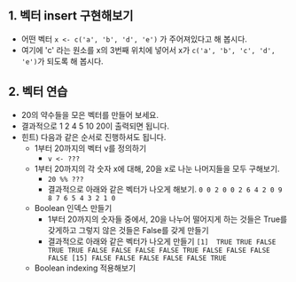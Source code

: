 ## 1. 벡터 insert 구현해보기
- 어떤 벡터 `x <- c('a', 'b', 'd', 'e')` 가 주어져있다고 해 봅시다.
- 여기에 'c' 라는 원소를 x의 3번째 위치에 넣어서 x가 `c('a', 'b', 'c', 'd', 'e')`가 되도록 해 봅시다.

## 2. 벡터 연습
- 20의 약수들을 모은 벡터를 만들어 보세요.
- 결과적으로 1 2 4 5 10 20이 출력되면 됩니다.
- 힌트) 다음과 같은 순서로 진행하셔도 됩니다.
    - 1부터 20까지의 벡터 v를 정의하기
        - `v <- ???`
    - 1부터 20까지의 각 숫자 x에 대해, 20을 x로 나눈 나머지들을 모두 구해보기.
        - `20 %% ???`
        - 결과적으로 아래와 같은 벡터가 나오게 해보기.
            `0 0 2 0 0 2 6 4 2 0 9 8 7 6 5 4 3 2 1 0`
    - Boolean 인덱스 만들기
        - 1부터 20까지의 숫자들 중에서, 20을 나누어 떨어지게 하는 것들은 True를 갖게하고 그렇지 않은 것들은 False를 갖게 만들기
        - 결과적으로 아래와 같은 벡터가 나오게 만들기
            `
            [1]  TRUE TRUE FALSE TRUE TRUE FALSE FALSE FALSE FALSE TRUE FALSE FALSE FALSE FALSE
            [15] FALSE FALSE FALSE FALSE FALSE TRUE
            `
    - Boolean indexing 적용해보기

